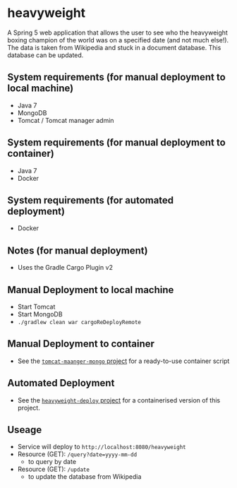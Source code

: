 # heavyweight
A Spring 5 web application that allows the user to see who the heavyweight boxing champion of the world was on a specified date (and not much else!). The data is taken from Wikipedia and stuck in a document database. This database can be updated.

## System requirements (for manual deployment to local machine)
* Java 7
* MongoDB
* Tomcat / Tomcat manager admin

## System requirements (for manual deployment to container)
* Java 7
* Docker

## System requirements (for automated deployment)
* Docker

## Notes (for manual deployment)
* Uses the Gradle Cargo Plugin v2

## Manual Deployment to local machine
* Start Tomcat
* Start MongoDB
* `./gradlew clean war cargoReDeployRemote`

## Manual Deployment to container
* See the [`tomcat-maanger-mongo` project](https://github.com/edwinek/tomcat-manager-mongo) for a ready-to-use container script 

## Automated Deployment
* See the [`heavyweight-deploy` project](https://github.com/edwinek/heavyweight-deploy) for a containerised version of this project.

## Useage
* Service will deploy to `http://localhost:8080/heavyweight`
* Resource (GET): `/query?date=yyyy-mm-dd`
    * to query by date
* Resource (GET): `/update`
    * to update the database from Wikipedia
